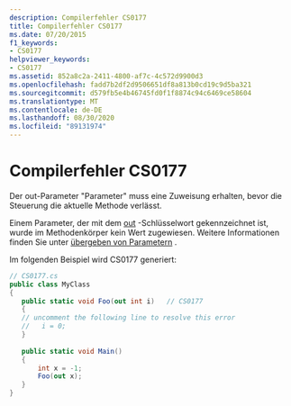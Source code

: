 ```yaml
---
description: Compilerfehler CS0177
title: Compilerfehler CS0177
ms.date: 07/20/2015
f1_keywords:
- CS0177
helpviewer_keywords:
- CS0177
ms.assetid: 852a8c2a-2411-4800-af7c-4c572d9900d3
ms.openlocfilehash: fadd7b2df2d9506651df8a813b0cd19c9d5ba321
ms.sourcegitcommit: d579fb5e4b46745fd0f1f8874c94c6469ce58604
ms.translationtype: MT
ms.contentlocale: de-DE
ms.lasthandoff: 08/30/2020
ms.locfileid: "89131974"
---
```

# <a name="compiler-error-cs0177"></a>Compilerfehler CS0177
Der out-Parameter "Parameter" muss eine Zuweisung erhalten, bevor die Steuerung die aktuelle Methode verlässt.  
  
 Einem Parameter, der mit dem [out](../language-reference/keywords/out-parameter-modifier.md) -Schlüsselwort gekennzeichnet ist, wurde im Methodenkörper kein Wert zugewiesen. Weitere Informationen finden Sie unter [übergeben von Parametern](../programming-guide/classes-and-structs/passing-parameters.md) .  
  
 Im folgenden Beispiel wird CS0177 generiert:  
  
```csharp  
// CS0177.cs  
public class MyClass  
{  
   public static void Foo(out int i)   // CS0177  
   {  
   // uncomment the following line to resolve this error  
   //   i = 0;  
   }  
  
   public static void Main()  
   {  
       int x = -1;  
       Foo(out x);  
   }  
}  
```
